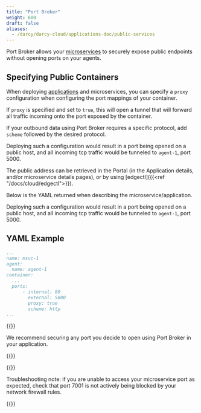 ```yaml
---
title: "Port Broker"
weight: 600
draft: false
aliases:
  - /darcy/darcy-cloud/applications-doc/public-services
---
```


Port Broker allows your [microservices](../apps/microservices.md) to securely expose public endpoints without opening ports
on your agents.

## Specifying Public Containers

When deploying [applications](../more/terminology#application) and microservices, you can specify a `proxy` configuration when
configuring the port mappings of your container.

If `proxy` is specified and set to `true`, this will open a tunnel that will forward all traffic incoming onto the port exposed by the container.

If your outbound data using Port Broker requires a specific protocol, add `scheme` followed by the desired protocol.

Deploying such a configuration would result in a port being opened on a public host, and all
incoming tcp traffic would be tunneled to `agent-1`, port 5000.

The public address can be retrieved in the Portal (in the Application details, and/or microservice
details pages), or by using [edgectl]({{<ref "/docs/cloud/edgectl">}}).

Below is the YAML returned when describing the microservice/application.

Deploying such a configuration would result in a port being opened on a public host, and all incoming tcp traffic would be tunneled to `agent-1`, port 5000.

## YAML Example

```yaml
...
name: msvc-1
agent:
  name: agent-1
container:
  ...
  ports:
      - internal: 80
        external: 5000
        proxy: true
        scheme: http
...
```

{{<info>}}

We recommend securing any port you decide to open using Port Broker in your application.

{{</info>}}

{{<info>}}

Troubleshooting note: if you are unable to access your microservice port as expected, check that port 7001 is not actively being blocked by your network firewall rules.

{{</info>}}
